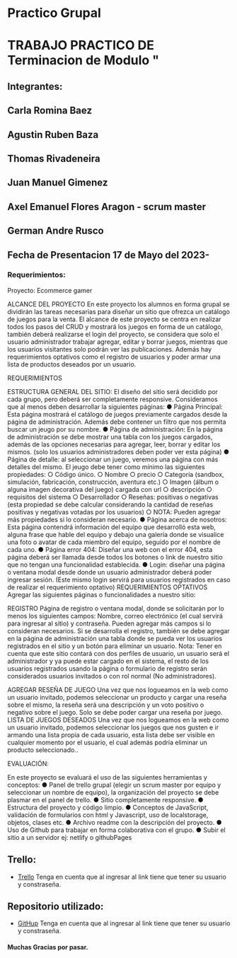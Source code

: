 # Practico Grupal
# TRABAJO PRACTICO DE Terminacion de Modulo "
## Integrantes:
## Carla Romina Baez 
## Agustin Ruben Baza
## Thomas Rivadeneira
## Juan Manuel Gimenez
## Axel Emanuel Flores Aragon - scrum master
## German Andre Rusco


## Fecha de Presentacion 17 de Mayo del 2023-
### Requerimientos:
Proyecto: Ecommerce gamer

ALCANCE DEL PROYECTO
En este proyecto los alumnos en forma grupal se dividirán las tareas necesarias para diseñar un sitio que
ofrezca un catálogo de juegos para la venta.
El alcance de este proyecto se centra en realizar todos los pasos del CRUD y mostrará los juegos en forma
de un catálogo, también deberá realizarse el login del proyecto, se considera que solo el usuario
administrador trabajar agregar, editar y borrar juegos, mientras que los usuarios visitantes solo podrán ver
las publicaciones. Además hay requerimientos optativos como el registro de usuarios y poder armar una
lista de productos deseados por un usuario.

REQUERIMIENTOS

ESTRUCTURA GENERAL DEL SITIO:
El diseño del sitio será decidido por cada grupo, pero deberá ser completamente
responsive. Consideramos que al menos deben desarrollar la siguientes páginas:
● Página Principal: Esta página mostrará el catálogo de juegos previamente cargados desde la página
de administración. Además debe contener un filtro que nos permita buscar un jeugo por su
nombre.
● Página de administración: En la página de administración se debe mostrar una tabla con los
juegos cargados, además de las opciones necesarias para agregar, leer, borrar y editar los
mismos. (solo los usuarios administradores deben poder ver esta página)
● Página de detalle: al seleccionar un juego, veremos una página con más detalles del mismo.
El jeugo debe tener como mínimo las siguientes propiedades:
○ Código único.
○ Nombre
○ precio
○ Categoría (sandbox, simulación, fabricación, construcción, aventura etc.)
○ Imagen (álbum o alguna imagen decorativa del juego) cargada con url
○ descripción
○ requisitos del sistema
○ Desarrollador
○ Reseñas: positivas o negativas (esta propiedad se debe calcular considerando la cantidad de reseñas
positivas y negativas votadas por los usuarios)
○ NOTA: Pueden agregar más propiedades si lo consideran necesario.
● Página acerca de nosotros: Esta página contendrá información del equipo que desarrolló esta
web, alguna frase que hable del equipo y debajo una galería donde se visualice una foto o avatar
de cada miembro del equipo, seguido por el nombre de cada uno.
● Página error 404: Diseñar una web con el error 404, esta página deberá ser llamada desde todos
los botones o link de nuestro sitio que no tengan una funcionalidad establecida.
● Login: diseñar una página o ventana modal desde donde un usuario administrador deberá poder
ingresar sesión. (Este mismo login servirá para usuarios registrados en caso de realizar el
requerimiento optativo)
REQUERIMIENTOS OPTATIVOS
Agregar las siguientes páginas o funcionalidades a nuestro sitio:

REGISTRO
Página de registro o ventana modal, donde se solicitarán por lo menos los siguientes campos: Nombre,
correo electrónico (el cual servirá para ingresar al sitio) y contraseña. Pueden agregar más campos si lo
consideran necesarios. Si se desarrolla el registro, también se debe agregar en la página de administración
una tabla donde se pueda ver los usuarios registrados en el sitio y un botón para eliminar un usuario.
Nota: Tener en cuenta que este sitio contará con dos perfiles de usuario, un usuario será el administrador
y ya puede estar cargado en el sistema, el resto de los usuarios registrados usando la página o formulario
de registro serán considerados usuarios invitados o con rol normal (No administradores).

AGREGAR RESEÑA DE JUEGO
Una vez que nos logueamos en la web como un usuario invitado, podemos seleccionar un producto y
cargar una reseña sobre el mismo, la reseña será una descripción y un voto positivo o negativo sobre el
juego. Solo se debe poder cargar una reseña por juego.
LISTA DE JUEGOS DESEADOS
Una vez que nos logueamos en la web como un usuario invitado, podemos seleccionar los juegos que nos
gusten e ir armando una lista propia de cada usuario, esta lista debe ser visible en cualquier momento por
el usuario, el cual además podría eliminar un producto seleccionado..

EVALUACIÓN:

En este proyecto se evaluará el uso de las siguientes herramientas y conceptos:
● Panel de trello grupal (elegir un scrum master por equipo y seleccionar un nombre de
equipo), la organización del proyecto se debe plasmar en el panel de trello.
● Sitio completamente responsive.
● Estructura del proyecto y código limpio.
● Conceptos de JavaScript, validación de formularios con html y Javascript, uso de localstorage,
objetos, clases etc.
● Archivo readme con la descripción del proyecto.
● Uso de Github para trabajar en forma colaborativa con el grupo.
● Subir el sitio a un servidor ej: netlify o githubPages



## Trello:
- [Trello](https://trello.com/b/1Q8GP3Ne/xgames)
Tenga en cuenta que al ingresar al link tiene que tener su usuario y constraseña.
## Repositorio utilizado: 
- [GitHup](https://github.com/juanmakorn/Xgames---modulo-2.git)
Tenga en cuenta que al ingresar al link tiene que tener su usuario y constraseña.

#### Muchas Gracias por pasar.  